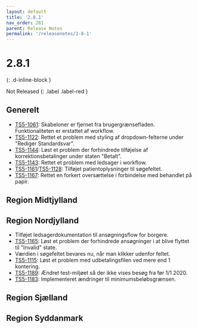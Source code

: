 ```yaml
---
layout: default
title: '2.8.1'
nav_order: 281
parent: Release Notes
permalink: '/releasenotes/2-8-1'
---
```


# 2.8.1
{: .d-inline-block }

Not Released
{: .label .label-red }

## Generelt
- [TS5-1061](https://sd.trifork.com/browse/TS5-1061): Skabeloner er fjernet fra brugergrænsefladen. Funktionaliteten er erstattet af workflow.
- [TS5-1122](https://sd.trifork.com/browse/TS5-1122): Rettet et problem med styling af dropdown-felterne under "Rediger Standardsvar".
- [TS5-1144](https://sd.trifork.com/browse/TS5-1144): Løst et problem der forhindrede tilføjelse af korrektionsbetalinger under staten "Betalt".
- [TS5-1143](https://sd.trifork.com/browse/TS5-1143): Rettet et problem med ledsager i workflow.
- [TS5-1161](https://sd.trifork.com/browse/TS5-1161)/[TS5-1128](https://sd.trifork.com/browse/TS5-1128): Tilføjet patientoplysninger til søgefeltet.
- [TS5-1167](https://sd.trifork.com/browse/TS5-1167): Rettet en forkert oversættelse i forbindelse med behandlet på papir.

## Region Midtjylland

## Region Nordjylland
- Tilføjet ledsagerdokumentation til ansøgningsflow for borgere.
- [TS5-1165](https://sd.trifork.com/browse/TS5-1165): Løst et problem der forhindrede ansøgninger i at blive flyttet til "Invalid" state.
- Værdien i søgefeltet bevares nu, når man klikker udenfor feltet.
- [TS5-1115](https://sd.trifork.com/browse/TS5-1115): Løst et problem med udbetalingsfilen ved mere end 1 kontering.
- [TS5-1189](https://sd.trifork.com/browse/TS5-1189): Ændret test-miljøet så der ikke vises besøg fra før 1/1 2020.
- [TS5-1183](https://sd.trifork.com/browse/TS5-1183): Implementeret ændringer til minimumsbeløbsgrænsen.

## Region Sjælland

## Region Syddanmark
